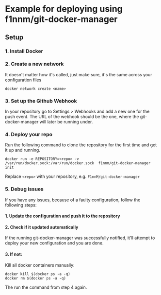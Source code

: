 # Example for deploying using f1nnm/git-docker-manager

## Setup
### 1. Install Docker

### 2. Create a new network
It doesn't matter how it's called, just make sure, it's the same across your configuration files
```
docker network create <name>
```

### 3. Set up the Github Webhook
In your repository go to Settings > Webhooks and add a new one for the push event.
The URL of the webhook should be the one, where the git-docker-manager will later be running under.

### 4. Deploy your repo
Run the following command to clone the repository for the first time and get it up and running.
```
docker run -e REPOSITORY=<repo> -v /var/run/docker.sock:/var/run/docker.sock  f1nnm/git-docker-manager init
```
Replace `<repo>` with your repository, e.g. `F1nnM/git-docker-manager`

### 5. Debug issues
If you have any issues, because of a faulty configuration, follow the following steps:
#### 1. Update the configuration and push it to the repository
#### 2. Check if it updated automatically
If the running git-docker-manager was successfully notified, it'll attempt to deploy your new configuration and you are done.
#### 3. If not:
Kill all docker containers manually:
```
docker kill $(docker ps -a -q)
docker rm $(docker ps -a -q)
```
The run the command from step 4 again.